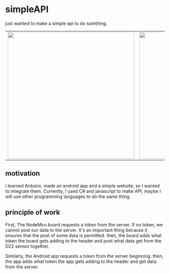 # simpleAPI
just wanted to make a simple api to do somthing.

<table>
  <tr>
    <td><img src="https://user-images.githubusercontent.com/66697879/102014457-0d711880-3d91-11eb-826e-2f30fc0bcac7.jpg" height="400px" ></td>
    <td><img src="https://user-images.githubusercontent.com/66697879/102014483-31ccf500-3d91-11eb-91fe-1949a37649d1.png" height="400px" ></td>
  </tr>
</table>

## motivation
I learned Arduino, made an android app and a simple website, so I wanted to integrate them.
Currently, l used C# and javascript to make API, maybe I will use other programming languages to do the same thing.

## principle of work
First, The NodeMcu board requests a token from the server.
If no token, we cannot post our data to the server. It's an important thing because it ensures that the post of some data is permitted.
then, the board adds what token the board gets adding to the header and post what data get from the D22 sensor together.

Similarly, the Android app requests a token from the server beginning.
then, the app adds what token the app gets adding to the header and get data from the server. 
